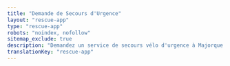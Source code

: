 ```yaml
---
title: "Demande de Secours d'Urgence"
layout: "rescue-app"
type: "rescue-app"
robots: "noindex, nofollow"
sitemap_exclude: true
description: "Demandez un service de secours vélo d'urgence à Majorque. Réponse rapide pour pannes, accidents et urgences cyclistes partout sur l'île."
translationKey: "rescue-app"
---
```

